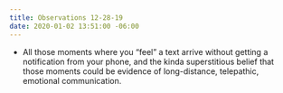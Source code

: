 ```yaml
---
title: Observations 12-28-19
date: 2020-01-02 13:51:00 -06:00
---
```


- All those moments where you “feel” a text arrive without getting a notification from your phone, and the kinda superstitious belief that those moments could be evidence of long-distance, telepathic, emotional communication.
